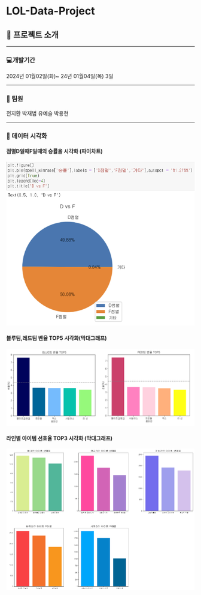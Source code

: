 # LOL-Data-Project

## 📌 프로젝트 소개
***
### 💻개발기간 


2024년 01월02일(화)~ 24년 01월04일(목) 3일
***
### 💁 팀원

전지환 박재범 유예슬 박용현
***
### 📅 데이터 시각화

#### 점멸D일때F일때의 승률을 시각화 (파이차트)

![파이차트](https://github.com/yeseul77/LOL-Data-Project/blob/main/%ED%8C%8C%EC%9D%B4%EC%B0%A8%ED%8A%B8.png)





#### 블루팀,레드팀 벤율 TOP5 시각화(막대그래프)

![막대차트](https://github.com/yeseul77/LOL-Data-Project/blob/main/%EB%A7%89%EB%8C%80%EC%B0%A8%ED%8A%B82.png)





#### 라인별 아이템 선호율 TOP3 시각화 (막대그래프)

![막대차트](https://github.com/yeseul77/LOL-Data-Project/blob/main/%EB%A7%89%EB%8C%80%EC%B0%A8%ED%8A%B83.png)
